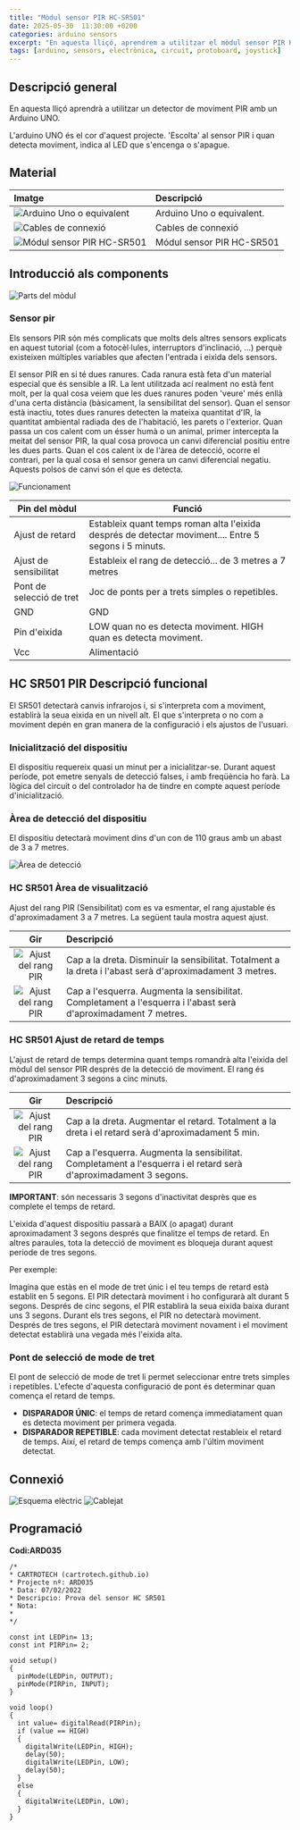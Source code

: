 ```yaml
---
title: "Mòdul sensor PIR HC-SR501"
date: 2025-05-30  11:30:00 +0200
categories: arduino sensors
excerpt: "En aquesta lliçó, aprendrem a utilitzar el mòdul sensor PIR HC-SR501."
tags: [arduino, sensors, electrònica, circuit, protoboard, joystick]
---
```


[img1]: /assets/imatges/ard/ard_35_01.png "Parts del mòdul"
[img2]: /assets/imatges/ard/ard_35_02.jpeg "Funcionament"
[img3]: /assets/imatges/ard/ard_35_03.jpeg "Àrea de detecció"
[img4]: /assets/imatges/ard/ard_35_04.jpeg "Ajust del rang PIR"
[img5]: /assets/imatges/ard/ard_35_05.jpeg "Ajust del retard"
[img6]: /assets/imatges/ard/ard_35_06.png "Esquema elèctric"
[img7]: /assets/imatges/ard/ard_35_07.png "Cablejat"
[img8]: /assets/imatges/mat/mat_unor3.png "Arduino Uno o equivalent"
[img9]: /assets/imatges/mat/mat_cables.png "Cables de connexió"
[img10]: /assets/imatges/mat/mat_HC-SR501.png "Módul sensor PIR HC-SR501"

## Descripció general

En aquesta lliçó aprendrà a utilitzar un detector de moviment PIR amb un
Arduino UNO.

L'arduino UNO és el cor d'aquest projecte. 'Escolta' al sensor PIR i
quan detecta moviment, indica al LED que s'encenga o s'apague.

## Material

| Imatge | Descripció |
| :----- | :--------- |
| ![Arduino Uno o equivalent][img8] | Arduino Uno o equivalent. |
| ![Cables de connexió][img9] | Cables de connexió        |
| ![Módul sensor PIR HC-SR501][img10] | Módul sensor PIR HC-SR501 |

## Introducció als components

![Parts del mòdul][img1]

### Sensor pir

Els sensors PIR són més complicats que molts dels altres sensors
explicats en aquest tutorial (com a fotocèl·lules, interruptors
d'inclinació, ...) perquè existeixen múltiples variables que afecten
l'entrada i eixida dels sensors.

El sensor PIR en si té dues ranures. Cada ranura està feta d'un
material especial que és sensible a IR. La lent utilitzada ací realment
no està fent molt, per la qual cosa veiem que les dues ranures poden
'veure' més enllà d'una certa distància (bàsicament, la sensibilitat
del sensor). Quan el sensor està inactiu, totes dues ranures detecten la
mateixa quantitat d'IR, la quantitat ambiental radiada des de
l'habitació, les parets o l'exterior. Quan passa un cos calent com un
ésser humà o un animal, primer intercepta la meitat del sensor PIR, la
qual cosa provoca un canvi diferencial positiu entre les dues parts.
Quan el cos calent ix de l'àrea de detecció, ocorre el contrari, per la
qual cosa el sensor genera un canvi diferencial negatiu. Aquests polsos
de canvi són el que es detecta.

![Funcionament][img2]

| Pin del mòdul            | Funció                                                                                                |
| ------------------------ | ----------------------------------------------------------------------------------------------------- |
| Ajust de retard          | Estableix quant temps roman alta l'eixida després de detectar moviment.... Entre 5 segons i 5 minuts. |
| Ajust de sensibilitat    | Estableix el rang de detecció... de 3 metres a 7 metres                                               |
| Pont de selecció de tret | Joc de ponts per a trets simples o repetibles.                                                        |
| GND                      | GND                                                                                                   |
| Pin d'eixida             | LOW quan no es detecta moviment. HIGH quan es detecta moviment.                                       |
| Vcc                      | Alimentació                                                                                           |

## HC SR501 PIR Descripció funcional

El SR501 detectarà canvis infrarojos i, si s'interpreta com a moviment,
establirà la seua eixida en un nivell alt. El que s'interpreta o no com
a moviment depén en gran manera de la configuració i els ajustos de
l'usuari.

### Inicialització del dispositiu

El dispositiu requereix quasi un minut per a inicialitzar-se. Durant
aquest període, pot emetre senyals de detecció falses, i amb freqüència
ho farà. La lògica del circuit o del controlador ha de tindre en compte
aquest període d'inicialització.

### Àrea de detecció del dispositiu

El dispositiu detectarà moviment dins d'un con de 110 graus amb un
abast de 3 a 7 metres.

![Àrea de detecció][img3]

### HC SR501 Àrea de visualització

Ajust del rang PIR (Sensibilitat) com es va esmentar, el rang ajustable
és d'aproximadament 3 a 7 metres. La següent taula mostra aquest ajust.

|                                Gir                                 | Descripció                                                                                                      |
| :----------------------------------------------------------------: | :-------------------------------------------------------------------------------------------------------------- |
| ![Ajust del rang PIR][img4] | Cap a la dreta. Disminuir la sensibilitat. Totalment a la dreta i l'abast serà d'aproximadament 3 metres.       |
| ![Ajust del rang PIR][img5] | Cap a l'esquerra. Augmenta la sensibilitat. Completament a l'esquerra i l'abast serà d'aproximadament 7 metres. |

### HC SR501 Ajust de retard de temps

L'ajust de retard de temps determina quant temps romandrà alta
l'eixida del mòdul del sensor PIR després de la detecció de moviment.
El rang és d'aproximadament 3 segons a cinc minuts.

|                                Gir                                 | Descripció                                                                                                        |
| :----------------------------------------------------------------: | :---------------------------------------------------------------------------------------------------------------- |
| ![Ajust del rang PIR][img4] | Cap a la dreta. Augmentar el retard. Totalment a la dreta i el retard serà d'aproximadament 5 min.                |
| ![Ajust del rang PIR][img5] | Cap a l'esquerra. Augmenta la sensibilitat. Completament a l'esquerra i el retard serà d'aproximadament 3 segons. |

**IMPORTANT**: són necessaris 3 segons d'inactivitat desprès que es complete
el temps de retard.

L'eixida d'aquest dispositiu passarà a BAIX (o apagat) durant
aproximadament 3 segons després que finalitze el temps de retard. En
altres paraules, tota la detecció de moviment es bloqueja durant aquest
període de tres segons.

Per exemple:

Imagina que estàs en el mode de tret únic i el teu temps de retard està
establit en 5 segons. El PIR detectarà moviment i ho configurarà alt
durant 5 segons. Després de cinc segons, el PIR establirà la seua eixida
baixa durant uns 3 segons. Durant els tres segons, el PIR no detectarà
moviment. Després de tres segons, el PIR detectarà moviment novament i
el moviment detectat establirà una vegada més l'eixida alta.

### Pont de selecció de mode de tret

El pont de selecció de mode de tret li permet seleccionar entre trets
simples i repetibles. L'efecte d'aquesta configuració de pont és
determinar quan comença el retard de temps.

- **DISPARADOR ÚNIC**: el temps de retard comença immediatament quan es
  detecta moviment per primera vegada.
- **DISPARADOR REPETIBLE**: cada moviment detectat restableix el retard de
  temps. Així, el retard de temps comença amb l'últim moviment
  detectat.

## Connexió

![Esquema elèctric][img6]
![Cablejat][img7]

## Programació

**Codi:ARD035**

```Arduino
/*
* CARTROTECH (cartrotech.github.io)
* Projecte nº: ARD035
* Data: 07/02/2022
* Descripcio: Prova del sensor HC SR501
* Nota:
*
*/

const int LEDPin= 13;
const int PIRPin= 2;

void setup()
{
  pinMode(LEDPin, OUTPUT);
  pinMode(PIRPin, INPUT);
}

void loop()
{
  int value= digitalRead(PIRPin);
  if (value == HIGH)
  {
    digitalWrite(LEDPin, HIGH);
    delay(50);
    digitalWrite(LEDPin, LOW);
    delay(50);
  }
  else
  {
    digitalWrite(LEDPin, LOW);
  }
}
```
